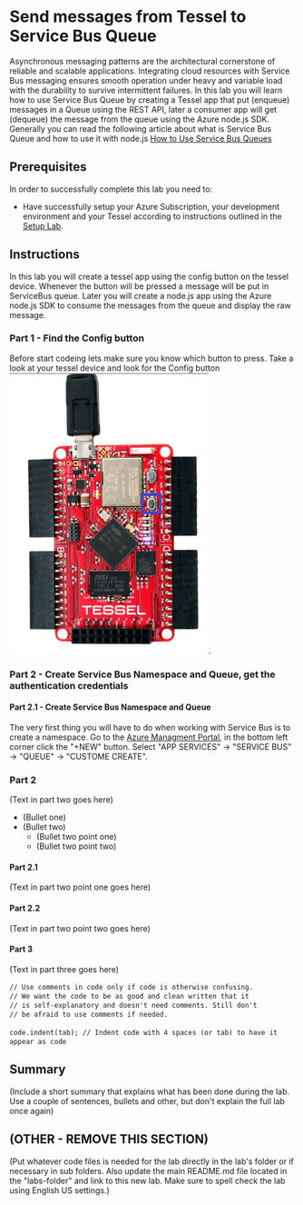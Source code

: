 Send messages from Tessel to Service Bus Queue
=============
Asynchronous messaging patterns are the architectural cornerstone of reliable and scalable applications. Integrating cloud resources with Service Bus messaging ensures smooth operation under heavy and variable load with the durability to survive intermittent failures.
In this lab you will learn how to use Service Bus Queue by creating a Tessel app that put (enqueue) messages in a Queue using the REST API, later a consumer app will get (dequeue) the message from the queue using the Azure node.js SDK.
Generally you can read the following article about what is Service Bus Queue and how to use it with node.js [ How to Use Service Bus Queues ](http://azure.microsoft.com/en-us/documentation/articles/service-bus-nodejs-how-to-use-queues/)

Prerequisites
-------------
In order to successfully complete this lab you need to:

* Have successfully setup your Azure Subscription, your development environment and your Tessel according to instructions outlined in the [Setup Lab](../_setup).


Instructions
------------
In this lab you will create a tessel app using the config button on the tessel device. Whenever the button will be pressed a message will be put in ServiceBus queue. Later you will create a node.js app using the Azure node.js SDK to consume the messages from the queue and display the raw message.

### Part 1 - Find the Config button
Before start codeing lets make sure you know which button to press. Take a look at your tessel device and look for the Config button
![config button](images/ConfigButton.PNG). 




### Part 2 - Create Service Bus Namespace and Queue, get the authentication credentials
#### Part 2.1 - Create Service Bus Namespace and Queue
The very first thing you will have to do when working with Service Bus is to create a namespace.
Go to the [Azure Managment Portal](https://manage.windowsazure.com/@gwraoa.onmicrosoft.com), in the bottom left corner click the "+NEW" button. Select "APP SERVICES" -> "SERVICE BUS" -> "QUEUE" -> "CUSTOME CREATE".






### Part 2
(Text in part two goes here)

* (Bullet one)
* (Bullet two)
  * (Bullet two point one)
  * (Bullet two point two)

#### Part 2.1
(Text in part two point one goes here)

#### Part 2.2
(Text in part two point two goes here)

#### Part 3
(Text in part three goes here)

	// Use comments in code only if code is otherwise confusing.
	// We want the code to be as good and clean written that it
	// is self-explanatory and doesn't need comments. Still don't
	// be afraid to use comments if needed.

	code.indent(tab); // Indent code with 4 spaces (or tab) to have it appear as code

Summary
-------
(Include a short summary that explains what has been done during the lab. Use a couple of sentences, bullets and other, but don't explain the full lab once again)

(OTHER - REMOVE THIS SECTION)
-----------------------------
(Put whatever code files is needed for the lab directly in the lab's folder or if necessary in sub folders. Also update the main README.md file located in the "labs-folder" and link to this new lab. Make sure to spell check the lab using English US settings.)
